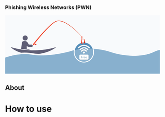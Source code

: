 ### Phishing Wireless Networks (PWN)

![PWN](https://github.com/besimaltnok/PWN/blob/master/phiswifi.png)

## About

# How to use
